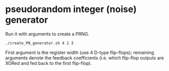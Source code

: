 # pseudorandom integer (noise) generator
Run it with arguments to create a PRNG.

`./create_PN_generator.sh 4 1 3`

First argument is the register width (use 4 D-type flip-flops); remaining arguments denote the feedback coefficients (i.e. which flip-flop outputs are XORed and fed back to the first flip-flop).
